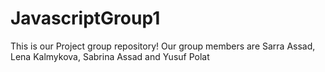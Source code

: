 # JavascriptGroup1
This is our Project group repository!
Our group members are Sarra Assad, Lena Kalmykova, Sabrina Assad and Yusuf Polat
